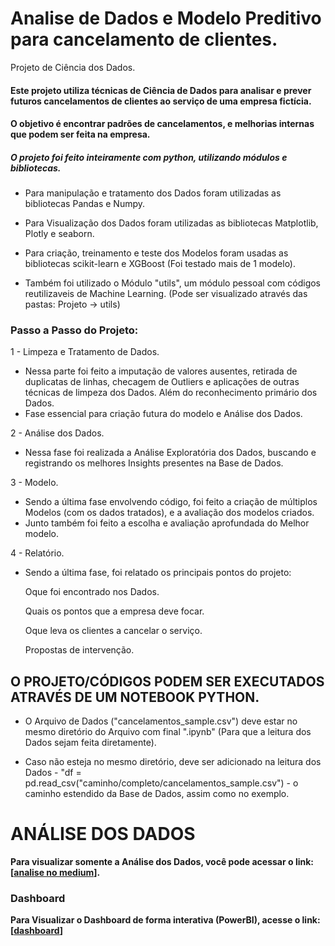 # Analise de Dados e Modelo Preditivo para cancelamento de clientes.

Projeto de Ciência dos Dados.

#### Este projeto utiliza técnicas de Ciência de Dados para analisar e prever futuros cancelamentos de clientes ao serviço de uma empresa fictícia.
#### O objetivo é encontrar padrões de cancelamentos, e melhorias internas que podem ser feita na empresa.


##### O projeto foi feito inteiramente com python, utilizando módulos e bibliotecas.

- Para manipulação e tratamento dos Dados foram utilizadas as bibliotecas Pandas e Numpy.

- Para Visualização dos Dados foram utilizadas as bibliotecas Matplotlib, Plotly e seaborn.

- Para criação, treinamento e teste dos Modelos foram usadas as bibliotecas scikit-learn e XGBoost (Foi testado mais de 1 modelo).

- Também foi utilizado o Módulo "utils", um módulo pessoal com códigos reutilizaveis de Machine Learning. (Pode ser visualizado através das pastas: Projeto -> utils)


### Passo a Passo do Projeto:

1 - Limpeza e Tratamento de Dados.

  - Nessa parte foi feito a imputação de valores ausentes, retirada de duplicatas de linhas, checagem de Outliers e aplicações de outras técnicas de limpeza dos Dados. Além do reconhecimento primário dos Dados.
  - Fase essencial para criação futura do modelo e Análise dos Dados.


2 - Análise dos Dados.

  - Nessa fase foi realizada a Análise Exploratória dos Dados, buscando e registrando os melhores Insights presentes na Base de Dados.


3 - Modelo.

  - Sendo a última fase envolvendo código, foi feito a criação de múltiplos Modelos (com os dados tratados), e a avaliação dos modelos criados.
  - Junto também foi feito a escolha e avaliação aprofundada do Melhor modelo.


4 - Relatório.

  - Sendo a última fase, foi relatado os principais pontos do projeto:
    
      Oque foi encontrado nos Dados.
    
      Quais os pontos que a empresa deve focar.

      Oque leva os clientes a cancelar o serviço.
    
      Propostas de intervenção.


## O PROJETO/CÓDIGOS PODEM SER EXECUTADOS ATRAVÉS DE UM NOTEBOOK PYTHON.

- O Arquivo de Dados ("cancelamentos_sample.csv") deve estar no mesmo diretório do Arquivo com final ".ipynb" (Para que a leitura dos Dados sejam feita diretamente).

- Caso não esteja no mesmo diretório, deve ser adicionado na leitura dos Dados - "df = pd.read_csv("caminho/completo/cancelamentos_sample.csv") - o caminho estendido da Base de Dados, assim como no exemplo.


# ANÁLISE DOS DADOS

**Para visualizar somente a Análise dos Dados, você pode acessar o link: [[analise no medium](https://medium.com/@Paulo007jr/an%C3%A1lise-de-dados-perca-de-clientes-3e053e2c7b2c)].**

### Dashboard

**Para Visualizar o Dashboard de forma interativa (PowerBI), acesse o link: [[dashboard](https://app.powerbi.com/view?r=eyJrIjoiYzA3YzE0NTQtZDI1Ni00MDgzLWIyMzctZDgwODAzYTFhYzI5IiwidCI6ImZlMTFmMTljLTgwODYtNDMxNi04N2U3LTYxODJhMjQ1ZjIxNiJ9)]** 

